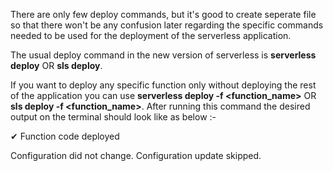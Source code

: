 There are only few deploy commands, but it's good to create seperate file so that there won't be any confusion later regarding the specific commands needed to be used for
the deployment of the serverless application.

The usual deploy command in the new version of serverless is <b>serverless deploy</b>  OR  <b>sls deploy</b>.

If you want to deploy any specific function only without deploying the rest of the application you can use <b>serverless deploy -f <function_name></b> OR <b>sls deploy -f <function_name></b>. After running this command
the desired output on the terminal should look like as below :-
  
✔ Function code deployed 
  
Configuration did not change. Configuration update skipped. 
